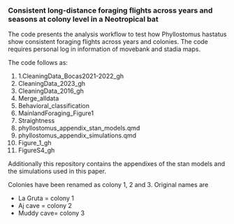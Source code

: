 
### Consistent long-distance foraging flights across years and seasons at colony level in a Neotropical bat

The code presents the analysis workflow to test how Phyllostomus hastatus show consistent foraging flights across years and colonies. The code requires personal log in information of movebank and stadia maps.

The code follows as:

1. 1.CleaningData_Bocas2021-2022_gh
2. CleaningData_2023_gh
3. CleaningData_2016_gh
4. Merge_alldata
5. Behavioral_classification
6. MainlandForaging_Figure1
7. Straightness
8. phyllostomus_appendix_stan_models.qmd
9. phyllostomus_appendix_simulations.qmd
10. Figure_1_gh
11. FigureS4_gh

Additionally this repository contains the appendixes of the stan models and the simulations used in this paper.

Colonies have been renamed as colony 1, 2 and 3. Original names are
- La Gruta = colony 1
- Aj cave = colony 2
- Muddy cave= colony 3
